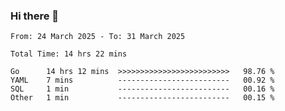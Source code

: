 ### Hi there 👋

<!--
**zhumeme/zhumeme** is a ✨ _special_ ✨ repository because its `README.md` (this file) appears on your GitHub profile.

Here are some ideas to get you started:

- 🔭 I’m currently working on ...
- 🌱 I’m currently learning ...
- 👯 I’m looking to collaborate on ...
- 🤔 I’m looking for help with ...
- 💬 Ask me about ...
- 📫 How to reach me: ...
- 😄 Pronouns: ...
- ⚡ Fun fact: ...
-->

<!--START_SECTION:waka-->

```all_time
From: 24 March 2025 - To: 31 March 2025

Total Time: 14 hrs 22 mins

Go      14 hrs 12 mins  >>>>>>>>>>>>>>>>>>>>>>>>>   98.76 %
YAML    7 mins          -------------------------   00.92 %
SQL     1 min           -------------------------   00.16 %
Other   1 min           -------------------------   00.15 %
```

<!--END_SECTION:waka-->
